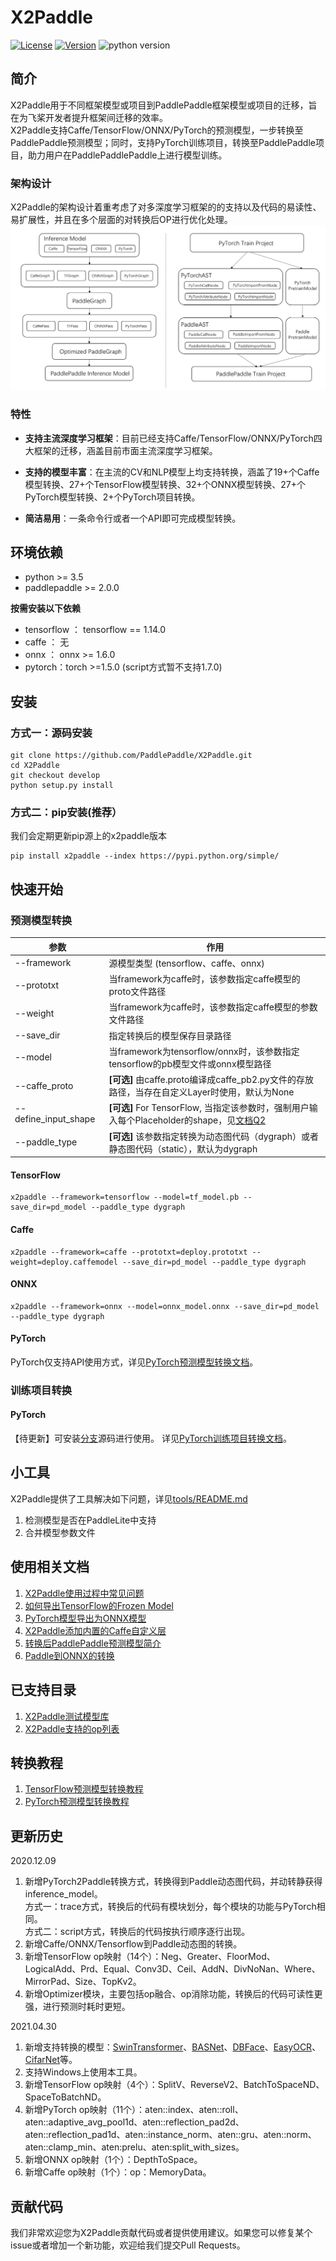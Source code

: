 # X2Paddle
[![License](https://img.shields.io/badge/license-Apache%202-blue.svg)](LICENSE)
[![Version](https://img.shields.io/github/release/PaddlePaddle/X2Paddle.svg)](https://github.com/PaddlePaddle/X2Paddle/releases)
![python version](https://img.shields.io/badge/python-3.5+-orange.svg)  

## 简介
X2Paddle用于不同框架模型或项目到PaddlePaddle框架模型或项目的迁移，旨在为飞桨开发者提升框架间迁移的效率。  
X2Paddle支持Caffe/TensorFlow/ONNX/PyTorch的预测模型，一步转换至PaddlePaddle预测模型；同时，支持PyTorch训练项目，转换至PaddlePaddle项目，助力用户在PaddlePaddlePaddle上进行模型训练。

### 架构设计
X2Paddle的架构设计着重考虑了对多深度学习框架的的支持以及代码的易读性、易扩展性，并且在多个层面的对转换后OP进行优化处理。  
![](./docs/images/frame.png)

### 特性

- **支持主流深度学习框架**：目前已经支持Caffe/TensorFlow/ONNX/PyTorch四大框架的迁移，涵盖目前市面主流深度学习框架。  

- **支持的模型丰富**：在主流的CV和NLP模型上均支持转换，涵盖了19+个Caffe模型转换、27+个TensorFlow模型转换、32+个ONNX模型转换、27+个PyTorch模型转换、2+个PyTorch项目转换。  

- **简洁易用**：一条命令行或者一个API即可完成模型转换。  



## 环境依赖

- python >= 3.5  
- paddlepaddle >= 2.0.0

**按需安装以下依赖**  
- tensorflow ： tensorflow == 1.14.0  
- caffe ： 无  
- onnx ： onnx >= 1.6.0  
- pytorch：torch >=1.5.0 (script方式暂不支持1.7.0)

## 安装
### 方式一：源码安装
```
git clone https://github.com/PaddlePaddle/X2Paddle.git
cd X2Paddle
git checkout develop
python setup.py install
```

### 方式二：pip安装(推荐）
我们会定期更新pip源上的x2paddle版本
```
pip install x2paddle --index https://pypi.python.org/simple/
```
## 快速开始
### 预测模型转换
| 参数                 |        作用                                                      |
| -------------------- | ------------------------------------------------------------ |
| --framework          | 源模型类型 (tensorflow、caffe、onnx)                         |
| --prototxt           | 当framework为caffe时，该参数指定caffe模型的proto文件路径     |
| --weight             | 当framework为caffe时，该参数指定caffe模型的参数文件路径      |
| --save_dir           | 指定转换后的模型保存目录路径                                 |
| --model              | 当framework为tensorflow/onnx时，该参数指定tensorflow的pb模型文件或onnx模型路径 |
| --caffe_proto        | **[可选]** 由caffe.proto编译成caffe_pb2.py文件的存放路径，当存在自定义Layer时使用，默认为None |
| --define_input_shape | **[可选]** For TensorFlow, 当指定该参数时，强制用户输入每个Placeholder的shape，见[文档Q2](./docs/user_guides/FAQ.md) |
| --paddle_type        | **[可选]** 该参数指定转换为动态图代码（dygraph）或者静态图代码（static），默认为dygraph |

#### TensorFlow
```
x2paddle --framework=tensorflow --model=tf_model.pb --save_dir=pd_model --paddle_type dygraph
```
#### Caffe
```
x2paddle --framework=caffe --prototxt=deploy.prototxt --weight=deploy.caffemodel --save_dir=pd_model --paddle_type dygraph
```
#### ONNX
```
x2paddle --framework=onnx --model=onnx_model.onnx --save_dir=pd_model --paddle_type dygraph
```

#### PyTorch
PyTorch仅支持API使用方式，详见[PyTorch预测模型转换文档](./docs/user_guides/pytorch2paddle.md)。

### 训练项目转换

#### PyTorch
【待更新】可安装[分支](https://github.com/PaddlePaddle/X2Paddle/tree/pytorch_project_convertor)源码进行使用。
详见[PyTorch训练项目转换文档](https://github.com/SunAhong1993/X2Paddle/blob/code_convert_last/docs/pytorch_project_convertor/README.md)。


## 小工具
X2Paddle提供了工具解决如下问题，详见[tools/README.md](tools/README.md)  
1. 检测模型是否在PaddleLite中支持  
2. 合并模型参数文件


## 使用相关文档
1. [X2Paddle使用过程中常见问题](./docs/user_guides/FAQ.md)  
2. [如何导出TensorFlow的Frozen Model](./docs/user_guides/export_tf_model.md)
3. [PyTorch模型导出为ONNX模型](./docs/user_guides/pytorch2onnx.md)
4. [X2Paddle添加内置的Caffe自定义层](./docs/user_guides/add_caffe_custom_layer.md)
5. [转换后PaddlePaddle预测模型简介](./docs/user_guides/pd_folder_introduction.py)
6. [Paddle到ONNX的转换](https://github.com/PaddlePaddle/Paddle2ONNX)

## 已支持目录
1. [X2Paddle测试模型库](./docs/introduction/x2paddle_model_zoo.md)  
2. [X2Paddle支持的op列表](./docs/introduction/op_list.md)


## 转换教程
1. [TensorFlow预测模型转换教程](./docs/demo/tensorflow2paddle.ipynb)
2. [PyTorch预测模型转换教程](./docs/demo/pytorch2paddle.ipynb)

## 更新历史
2020.12.09  
1. 新增PyTorch2Paddle转换方式，转换得到Paddle动态图代码，并动转静获得inference_model。  
  方式一：trace方式，转换后的代码有模块划分，每个模块的功能与PyTorch相同。    
  方式二：script方式，转换后的代码按执行顺序逐行出现。  
2. 新增Caffe/ONNX/Tensorflow到Paddle动态图的转换。
3. 新增TensorFlow op映射（14个）：Neg、Greater、FloorMod、LogicalAdd、Prd、Equal、Conv3D、Ceil、AddN、DivNoNan、Where、MirrorPad、Size、TopKv2。
4. 新增Optimizer模块，主要包括op融合、op消除功能，转换后的代码可读性更强，进行预测时耗时更短。

2021.04.30
1. 新增支持转换的模型：[SwinTransformer](https://github.com/microsoft/Swin-Transformer/)、[BASNet](https://github.com/xuebinqin/BASNet)、[DBFace](https://github.com/dlunion/DBFace)、[EasyOCR](https://github.com/JaidedAI/EasyOCR)、[CifarNet](https://github.com/tensorflow/models/blob/master/research/slim/nets/cifarnet.py)等。
2. 支持Windows上使用本工具。
3. 新增TensorFlow op映射（4个）：SplitV、ReverseV2、BatchToSpaceND、SpaceToBatchND。
4. 新增PyTorch op映射（11个）：aten::index、aten::roll、aten::adaptive_avg_pool1d、aten::reflection_pad2d、aten::reflection_pad1d、aten::instance_norm、aten::gru、aten::norm、aten::clamp_min、aten:prelu、aten:split_with_sizes。
5. 新增ONNX op映射（1个）：DepthToSpace。
6. 新增Caffe op映射（1个）：op：MemoryData。

## 贡献代码

我们非常欢迎您为X2Paddle贡献代码或者提供使用建议。如果您可以修复某个issue或者增加一个新功能，欢迎给我们提交Pull Requests。
